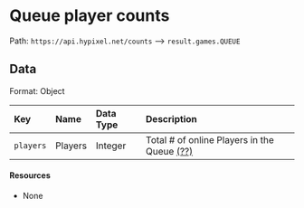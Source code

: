 # Queue player counts
Path: `https://api.hypixel.net/counts` --> `result.games.QUEUE`

## Data
Format: Object

|Key|Name|Data Type|Description|
|:-|:-|:-|:-|
|`players`|Players|Integer|Total # of online Players in the Queue [(??)](https://github.com/HypixelCommunity/Hypixel-Api-Documentation/issues/1)|

#### Resources
- None